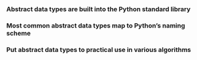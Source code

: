 ### Abstract data types are built into the Python standard library

### Most common abstract data types map to Python’s naming scheme


### Put abstract data types to practical use in various algorithms